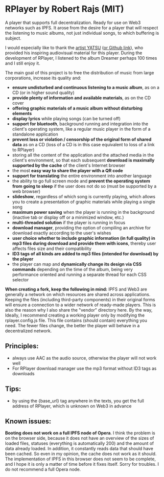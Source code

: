 # RPlayer by Robert Rajs (MIT)

A player that supports full decentralization. Ready for use on Web3 networks such as IPFS. It arose from the desire for a player that will respect the listening to music albums, not just individual songs, to which buffering is subject.

I would especially like to thank the [artist YATSU](https://yatsuband.bandcamp.com/) ([or Github link](https://github.com/michaldivis)), who provided his inspiring audiovisual material for this player. During the development of RPlayer, I listened to the album Dreamer perhaps 100 times and I still enjoy it.
  
The main goal of this project is to free the distribution of music from large corporations, increase its quality and:
  
* **ensure undisturbed and continuous listening to a music album**, as on a CD (or in higher sound quality)
* **provide plenty of information and available materials**, as on the CD cover
* **offering graphic materials of a music album without disturbing elements**
* **display lyrics** while playing songs (can be turned off)
* **support for bluetooth**, background running and integration into the client's operating system, like a regular music player in the form of a standalone application
* **prevent loss or violation / censorship of the original form of shared data** as on a CD (loss of a CD is in this case equivalent to loss of a link to RPlayer)
* storing all the content of the application and the attached media in the client's environment, so that each subsequent **download is maximally supported by the cache** of the client's Internet browser
* the most **easy way to share the player with a QR code**
* **support for translating** the entire environment into another language
* the ability to go full screen mode and **prevent the operating system from going to sleep** if the user does not do so (must be supported by a web browser)
* **slideshow**, regardless of which song is currently playing, which allows you to create a presentation of graphic materials while playing a single song
* **maximum power saving** when the player is running in the background (inactive tab or display off or a minimized window, etc.)
* **multi-threaded solution** if the player is running in focus
* **download manager**, providing the option of compiling an archive for download exactly according to the user's wishes
* **user choice whether to include graphic information (in full quality) in mp3 files during download and provide them with icons**, thereby user affects files size and their compatibility
* **ID3 tags of all kinds are added to mp3 files (intended for download) by the player**
* the player can map and **dynamically change its design via CSS commands** depending on the time of the album, being very performance oriented and running a separate thread for each CSS selector

**When creating a fork, keep the following in mind:** IPFS and Web3 are generally a network on which resources are shared across applications. Keeping the files (including third-party components) in their original forms will ensure a connection to a wider network of ready-made players. This is also the reason why I also share the "vendor" directory here. By the way, Ideally, I recommend creating a working player only by modifying the rplayer.config.js file. This file contains (should contain) everything you need. The fewer files change, the better the player will behave in a decentralized network.

## Principles:

* always use AAC as the audio source, otherwise the player will not work well
* For RPlayer download manager use the mp3 format without ID3 tags as downloads

## Tips:

* by using the {base_url} tag anywhere in the texts, you get the full address of RPlayer, which is unknown on Web3 in advance

## Known issues:

**Booting does not work on a full IPFS node of Opera**. I think the problem is on the browser side, because it does not have an overview of the sizes of loaded files, statuses (everything is automatically 200) and the amount of data already loaded. In addition, it constantly reads data that should have been cached. So even in my opinion, the cache does not work as it should. The implementation of IPFS in this browser does not seem to be complete, and I hope it is only a matter of time before it fixes itself. Sorry for troubles. I do not recommend a full Opera node.

